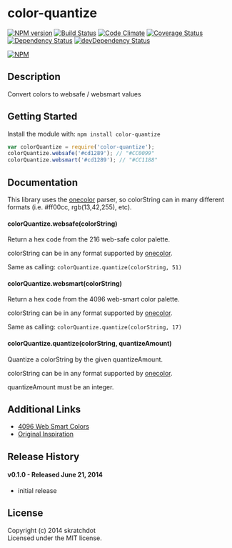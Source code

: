 # color-quantize

[![NPM version](https://badge.fury.io/js/color-quantize.svg)](http://badge.fury.io/js/color-quantize)
[![Build Status](https://travis-ci.org/skratchdot/color-quantize.png?branch=master)](https://travis-ci.org/skratchdot/color-quantize)
[![Code Climate](https://codeclimate.com/github/skratchdot/color-quantize.png)](https://codeclimate.com/github/skratchdot/color-quantize)
[![Coverage Status](https://coveralls.io/repos/skratchdot/color-quantize/badge.png)](https://coveralls.io/r/skratchdot/color-quantize)
[![Dependency Status](https://david-dm.org/skratchdot/color-quantize.svg)](https://david-dm.org/skratchdot/color-quantize)
[![devDependency Status](https://david-dm.org/skratchdot/color-quantize/dev-status.svg)](https://david-dm.org/skratchdot/color-quantize#info=devDependencies)

[![NPM](https://nodei.co/npm/color-quantize.svg)](https://npmjs.org/package/color-quantize)


## Description

Convert colors to websafe / websmart values


## Getting Started

Install the module with: `npm install color-quantize`

```javascript
var colorQuantize = require('color-quantize');
colorQuantize.websafe('#cd1289'); // "#CC0099"
colorQuantize.websmart('#cd1289'); // "#CC1188"
```


## Documentation

This library uses the [onecolor](https://github.com/One-com/one-color) parser,
so colorString can in many different formats (i.e. #ff00cc, rgb(13,42,255), etc).

#### colorQuantize.websafe(colorString)

Return a hex code from the 216 web-safe color palette.

colorString can be in any format supported by [onecolor](https://github.com/One-com/one-color).

Same as calling: `colorQuantize.quantize(colorString, 51)`

#### colorQuantize.websmart(colorString)

Return a hex code from the 4096 web-smart color palette.

colorString can be in any format supported by [onecolor](https://github.com/One-com/one-color).

Same as calling: `colorQuantize.quantize(colorString, 17)`

#### colorQuantize.quantize(colorString, quantizeAmount)

Quantize a colorString by the given quantizeAmount.

colorString can be in any format supported by [onecolor](https://github.com/One-com/one-color).

quantizeAmount must be an integer.


## Additional Links

- [4096 Web Smart Colors](http://cloford.com/resources/colours/websmart1.htm)
- [Original Inspiration](http://mudcu.be/sphere/)


## Release History

#### v0.1.0 - Released June 21, 2014

- initial release


## License
Copyright (c) 2014 skratchdot  
Licensed under the MIT license.
